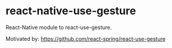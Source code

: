 # react-native-use-gesture

React-Native module to react-use-gesture.

Motivated by: https://github.com/react-spring/react-use-gesture
